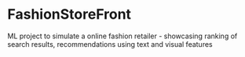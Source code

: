 # FashionStoreFront
ML project to simulate a online fashion retailer - showcasing ranking of search results, recommendations using text and visual features 
